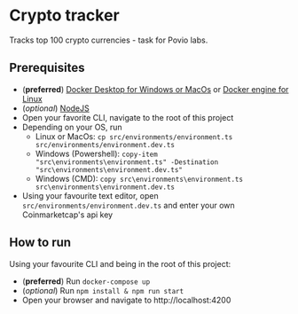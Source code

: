 # Crypto tracker
Tracks top 100 crypto currencies - task for Povio labs.

## Prerequisites
* (__preferred__) [Docker Desktop for Windows or MacOs](https://www.docker.com/products/docker-desktop) or [Docker engine for Linux](https://docs.docker.com/install/linux/docker-ce/ubuntu/)
* (_optional_) [NodeJS](https://nodejs.org/en/)
* Open your favorite CLI, navigate to the root of this project
* Depending on your OS, run 
  * Linux or MacOs: `cp src/environments/environment.ts src/environments/environment.dev.ts`
  * Windows (Powershell): `copy-item "src\environments\environment.ts" -Destination "src\environments\environment.dev.ts"`
  * Windows (CMD): `copy src\environments\environment.ts src\environments\environment.dev.ts`
* Using your favourite text editor, open `src/environments/environment.dev.ts` and enter your own Coinmarketcap's api key

## How to run
Using your favourite CLI and being in the root of this project:
* (__preferred__) Run `docker-compose up`
* (_optional_) Run `npm install & npm run start`
* Open your browser and navigate to http://localhost:4200